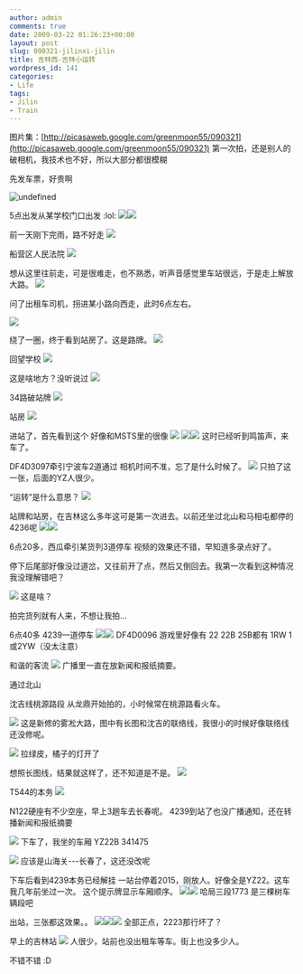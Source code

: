 ```yaml
---
author: admin
comments: true
date: 2009-03-22 01:26:23+00:00
layout: post
slug: 090321-jilinxi-jilin
title: 吉林西-吉林小运转
wordpress_id: 141
categories:
- Life
tags:
- Jilin
- Train
---
```


图片集：[http://picasaweb.google.com/greenmoon55/090321](http://picasaweb.google.com/greenmoon55/090321)
第一次拍，还是别人的破相机，我技术也不好，所以大部分都很模糊

先发车票，好贵啊

![undefined](http://lh4.ggpht.com/_u3r6PXK-L-s/ScUMY8mbCwI/AAAAAAAAAko/_VQdxMjd-uM/s512/%E6%89%AB%E6%8F%8F0012.jpg)

<!-- more -->

5点出发从某学校门口出发 :lol:
![](http://lh4.ggpht.com/_u3r6PXK-L-s/ScThPwMQcKI/AAAAAAAAAfQ/muMlBAcpHQk/s512/DSCN5702.JPG)![](http://lh3.ggpht.com/_u3r6PXK-L-s/ScThRMPO5EI/AAAAAAAAAfg/lANjowNon3A/s512/DSCN5704.JPG)


前一天刚下完雨，路不好走
![](http://lh5.ggpht.com/_u3r6PXK-L-s/ScThSNaIYmI/AAAAAAAAAfo/eObDxSXw2-4/s512/DSCN5705.JPG)

船营区人民法院
![](http://lh6.ggpht.com/_u3r6PXK-L-s/ScThS0EmGJI/AAAAAAAAAfw/4CnqzqjhfD4/s512/DSCN5706.JPG)




想从这里往前走，可是很难走，也不熟悉，听声音感觉里车站很远，于是走上解放大路。
![](http://lh6.ggpht.com/_u3r6PXK-L-s/ScThT-mmA8I/AAAAAAAAAf4/S-G5KIE5TKU/s512/DSCN5707.JPG)




问了出租车司机，拐进某小路向西走，此时6点左右。




![](http://lh4.ggpht.com/_u3r6PXK-L-s/ScThUo4JAEI/AAAAAAAAAgA/ySvUVlOy6mo/s512/DSCN5709.JPG)




绕了一圈，终于看到站房了。这是路牌。
![](http://lh3.ggpht.com/_u3r6PXK-L-s/ScThVfutkdI/AAAAAAAAAgI/GEkYDMhiPMw/s512/DSCN5710.JPG)

回望学校
![](http://lh6.ggpht.com/_u3r6PXK-L-s/ScThWBBB0wI/AAAAAAAAAgQ/wCsHM-j7bT8/s512/DSCN5711.JPG)

这是啥地方？没听说过
![](http://lh4.ggpht.com/_u3r6PXK-L-s/ScThYnvxLvI/AAAAAAAAAgo/TXDs3YW0qc4/s512/DSCN5715.JPG)

34路破站牌
![](http://lh5.ggpht.com/_u3r6PXK-L-s/ScThZAUcYaI/AAAAAAAAAgw/nabZnM5nFiU/s512/DSCN5716.JPG)

站房
![](http://lh3.ggpht.com/_u3r6PXK-L-s/ScThat9U81I/AAAAAAAAAhA/H-m31dMTnII/s512/DSCN5718.JPG)




进站了，首先看到这个 好像和MSTS里的很像
![](http://lh5.ggpht.com/_u3r6PXK-L-s/ScThbX7THgI/AAAAAAAAAhI/U-lFuN6-3KY/s512/DSCN5719.JPG)
![](http://lh3.ggpht.com/_u3r6PXK-L-s/ScThcTGJt3I/AAAAAAAAAhQ/JdVdK46CNdM/s512/DSCN5720.JPG)![](http://lh3.ggpht.com/_u3r6PXK-L-s/ScThdSLFcOI/AAAAAAAAAhY/BzlT38hBbYI/s512/DSCN5721.JPG)
这时已经听到鸣笛声，来车了。




DF4D3097牵引宁波车2道通过
相机时间不准，忘了是什么时候了。
![](http://lh3.ggpht.com/_u3r6PXK-L-s/ScThd4pDzJI/AAAAAAAAAhg/5V_Z0rDmNVA/s512/DSCN5722.JPG)
只拍了这一张，后面的YZ人很少。




“运转”是什么意思？
![](http://lh3.ggpht.com/_u3r6PXK-L-s/ScThetG8BKI/AAAAAAAAAho/W7yA2I4VXGE/s512/DSCN5723.JPG)




站牌和站房，在吉林这么多年这可是第一次进去。以前还坐过北山和马相屯都停的4236呢
![](http://lh5.ggpht.com/_u3r6PXK-L-s/ScThfgeKV8I/AAAAAAAAAhw/X7hm1k_sdLw/s512/DSCN5724.JPG)![](http://lh3.ggpht.com/_u3r6PXK-L-s/ScThgdo5bGI/AAAAAAAAAh4/5fGxlVkKteA/s512/DSCN5725.JPG)




6点20多，西瓜牵引某货列3道停车 视频的效果还不错，早知道多录点好了。



停下后尾部好像没过道岔，又往前开了点，然后又倒回去。我第一次看到这种情况 我没理解错吧？



![](http://lh3.ggpht.com/_u3r6PXK-L-s/ScThiXD5H9I/AAAAAAAAAiI/90T1YvFv9yA/s512/DSCN5729.JPG)
这是啥？




拍完货列就有人来，不想让我拍...




6点40多 4239一道停车
![](http://lh4.ggpht.com/_u3r6PXK-L-s/ScThja3S5FI/AAAAAAAAAiQ/g-tIjZMhkrE/s512/DSCN5730.JPG)![](http://lh4.ggpht.com/_u3r6PXK-L-s/ScThjy9UzNI/AAAAAAAAAiY/-qKzw-vLapI/s512/DSCN5732.JPG)
DF4D0096 游戏里好像有
22 22B 25B都有 1RW 1或2YW（没太注意）




和谐的客流
![](http://lh4.ggpht.com/_u3r6PXK-L-s/ScThkrIJZnI/AAAAAAAAAig/8Hu5YEccQZU/s512/DSCN5733.JPG)
广播里一直在放新闻和报纸摘要。


通过北山

沈吉线桃源路段 从龙鼎开始拍的，小时候常在桃源路看火车。



![](http://lh6.ggpht.com/_u3r6PXK-L-s/ScThmE099RI/AAAAAAAAAiw/oiALjSIcXxI/s512/DSCN5738.JPG)
这是新修的雾凇大路，图中有长图和沈吉的联络线，我很小的时候好像联络线还没修呢。




![](http://lh3.ggpht.com/_u3r6PXK-L-s/ScThmtrwCFI/AAAAAAAAAi4/mcBUsXwM7-Q/s512/DSCN5739.JPG)
拉绿皮，橘子的灯开了




想照长图线，结果就这样了，还不知道是不是。
![](http://lh5.ggpht.com/_u3r6PXK-L-s/ScThnOS4YWI/AAAAAAAAAjA/D0zqm6a_qZk/s512/DSCN5740.JPG)




T544的本务
![](http://lh6.ggpht.com/_u3r6PXK-L-s/ScThn-XS8MI/AAAAAAAAAjI/eqwP9hhODzE/s512/DSCN5741.JPG)




N122硬座有不少空座，早上3趟车去长春呢。
4239到站了也没广播通知，还在转播新闻和报纸摘要








![](http://lh6.ggpht.com/_u3r6PXK-L-s/ScTho4wC2kI/AAAAAAAAAjQ/Psr6HuFb9AQ/s512/DSCN5743.JPG)
下车了，我坐的车厢 YZ22B 341475




![](http://lh3.ggpht.com/_u3r6PXK-L-s/ScThp8UTYLI/AAAAAAAAAjY/ZJ4RFUYCP94/s512/DSCN5744.JPG)
应该是山海关---长春了，这还没改呢




下车后看到4239本务已经解挂
一站台停着2015，刚放人。好像全是YZ22。这车我几年前坐过一次。
这个提示牌显示车厢顺序。
![](http://lh4.ggpht.com/_u3r6PXK-L-s/ScThrOJTQHI/AAAAAAAAAjg/75L-L84Aqlg/s512/DSCN5746.JPG)![](http://lh4.ggpht.com/_u3r6PXK-L-s/ScThr3pgFcI/AAAAAAAAAjo/C8NwtocOP_U/s512/DSCN5747.JPG)
哈局三段1773 是三棵树车辆段吧







出站，三张都这效果。。
![](http://lh3.ggpht.com/_u3r6PXK-L-s/ScThtUQZBkI/AAAAAAAAAj4/ld_o6dZoL3Q/s512/DSCN5749.JPG)![](http://lh5.ggpht.com/_u3r6PXK-L-s/ScThu3pNccI/AAAAAAAAAkA/RzSOEXI74XY/s512/DSCN5750.JPG)![](http://lh6.ggpht.com/_u3r6PXK-L-s/ScThvziufQI/AAAAAAAAAkI/v3aEjBHYAfs/s512/DSCN5751.JPG)
全部正点，2223那行坏了？







早上的吉林站
![](http://lh3.ggpht.com/_u3r6PXK-L-s/ScThw8gP4yI/AAAAAAAAAkQ/m1FB8t14mBE/s512/DSCN5752.JPG)
人很少，站前也没出租车等车。街上也没多少人。




不错不错 :D



